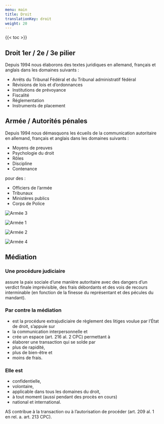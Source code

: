 ```yaml
---
menu: main
title: Droit
translationKey: droit
weight: 20
---
```


{{< toc >}}

## Droit 1er / 2e / 3e pilier

Depuis 1994 nous élaborons des textes juridiques en allemand, français et anglais dans les domaines suivants :

- Arrêts du Tribunal Fédéral et du Tribunal administratif fédéral
- Révisions de lois et d’ordonnances
- Institutions de prévoyance
- Fiscalité
- Réglementation
- Instruments de placement

## Armée / Autorités pénales

Depuis 1994 nous démasquons les écueils de la communication autoritaire en allemand, français et anglais dans les domaines suivants :

- Moyens de preuves
- Psychologie du droit
- Rôles
- Discipline
- Contenance

pour des :

- Officiers de l’armée
- Tribunaux
- Ministères publics
- Corps de Police

![Armée 3](/images/photos/armee-3.jpg)

![Armée 1](/images/photos/armee-1.jpg)

![Armée 2](/images/photos/armee-2.jpg)

![Armée 4](/images/photos/armee-4.jpg)


## Médiation

### Une procédure judiciaire

assure la paix sociale d’une manière autoritaire
avec des dangers d’un verdict finale
imprévisible, des frais débordants et des vois
de recours interminable (en fonction de la
finesse du représentant et des pécules du
mandant).

### Par contre la médiation

- est la procédure extrajudiciaire de règlement des litiges voulue par l’État de droit, s’appuie sur 
- la communication interpersonnelle et 
- crée un espace (art. 216 al. 2 CPC) permettant à 
- élaborer une transaction qui se solde par 
- plus de rapidité, 
- plus de bien-être et 
- moins de frais. 

### Elle est

- confidentielle, 
- volontaire,  
- applicable dans tous les domaines du droit,
- à tout moment (aussi pendant des procès en cours)
- national et international. 

AS contribue à la transaction ou à l’autorisation de procéder (art. 209 al. 1 en rel. a. art. 213 CPC).